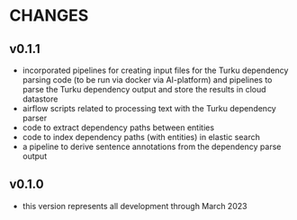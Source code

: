 # CHANGES


## v0.1.1
* incorporated pipelines for creating input files for the Turku dependency parsing code (to be run via docker via AI-platform) and pipelines to parse the Turku dependency output and store the results in cloud datastore
* airflow scripts related to processing text with the Turku dependency parser
* code to extract dependency paths between entities
* code to index dependency paths (with entities) in elastic search
* a pipeline to derive sentence annotations from the dependency parse output


## v0.1.0
* this version represents all development through March 2023